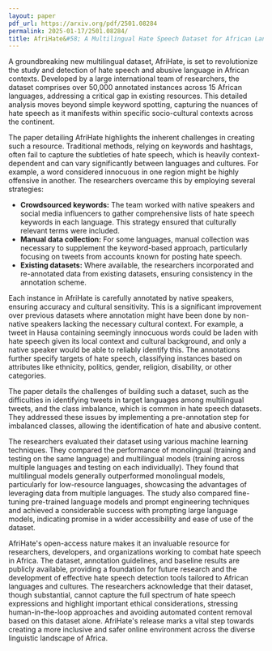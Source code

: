 ```yaml
---
layout: paper
pdf_url: https://arxiv.org/pdf/2501.08284
permalink: 2025-01-17/2501.08284/
title: AfriHate&#58; A Multilingual Hate Speech Dataset for African Languages
---
```




A groundbreaking new multilingual dataset, AfriHate, is set to revolutionize the study and detection of hate speech and abusive language in African contexts.  Developed by a large international team of researchers, the dataset comprises over 50,000 annotated instances across 15 African languages, addressing a critical gap in existing resources. This detailed analysis moves beyond simple keyword spotting, capturing the nuances of hate speech as it manifests within specific socio-cultural contexts across the continent.

The paper detailing AfriHate highlights the inherent challenges in creating such a resource.  Traditional methods, relying on keywords and hashtags, often fail to capture the subtleties of hate speech, which is heavily context-dependent and can vary significantly between languages and cultures. For example, a word considered innocuous in one region might be highly offensive in another.  The researchers overcame this by employing several strategies:

* **Crowdsourced keywords:**  The team worked with native speakers and social media influencers to gather comprehensive lists of hate speech keywords in each language. This strategy ensured that culturally relevant terms were included.
* **Manual data collection:** For some languages, manual collection was necessary to supplement the keyword-based approach, particularly focusing on tweets from accounts known for posting hate speech.
* **Existing datasets:**  Where available, the researchers incorporated and re-annotated data from existing datasets, ensuring consistency in the annotation scheme.


Each instance in AfriHate is carefully annotated by native speakers, ensuring accuracy and cultural sensitivity.  This is a significant improvement over previous datasets where annotation might have been done by non-native speakers lacking the necessary cultural context. For example, a tweet in Hausa containing seemingly innocuous words could be laden with hate speech given its local context and cultural background, and only a native speaker would be able to reliably identify this. The annotations further specify targets of hate speech, classifying instances based on attributes like ethnicity, politics, gender, religion, disability, or other categories.

The paper details the challenges of building such a dataset, such as the difficulties in identifying tweets in target languages among multilingual tweets, and the class imbalance, which is common in hate speech datasets. They addressed these issues by implementing a pre-annotation step for imbalanced classes, allowing the identification of hate and abusive content. 

The researchers evaluated their dataset using various machine learning techniques. They compared the performance of monolingual (training and testing on the same language) and multilingual models (training across multiple languages and testing on each individually). They found that multilingual models generally outperformed monolingual models, particularly for low-resource languages, showcasing the advantages of leveraging data from multiple languages. The study also compared fine-tuning pre-trained language models and prompt engineering techniques and achieved a considerable success with prompting large language models, indicating promise in a wider accessibility and ease of use of the dataset.

AfriHate's open-access nature makes it an invaluable resource for researchers, developers, and organizations working to combat hate speech in Africa.  The dataset, annotation guidelines, and baseline results are publicly available, providing a foundation for future research and the development of effective hate speech detection tools tailored to African languages and cultures. The researchers acknowledge that their dataset, though substantial, cannot capture the full spectrum of hate speech expressions and highlight important ethical considerations, stressing human-in-the-loop approaches and avoiding automated content removal based on this dataset alone.  AfriHate's release marks a vital step towards creating a more inclusive and safer online environment across the diverse linguistic landscape of Africa.